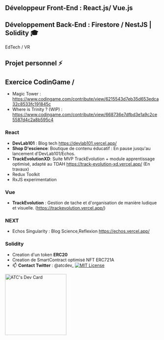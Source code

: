 
## Développeur Front-End : **React.js/ Vue.js**  
## Développement Back-End :  **Firestore / NestJS | Solidity 🎓**

EdTech / VR 

## Projet personnel ⚡ 
## Exercice CodinGame /
- Magic Tower : https://www.codingame.com/contribute/view/6215543d7eb35d653edca32c8533fc191845c
- Where is Trinity ? (WIP) : https://www.codingame.com/contribute/view/668736e7dfbd3e1a9c2ce5587d4c2a8b595c4
### React
   - **DevLab101** : Blog tech https://devlab101.vercel.app/  
   - **Shop D'escience**: Boutique de contenu éducatif : En pause jusqu'au lancement d'DevLab101/Echos.
   - **TrackEvolutionXD**: Suite MVP TrackEvolution + module apprentissage optimisé, adapté au TDAH https://track-evolution-xd.vercel.app/ (En travaux)
   - Redux Toolkit
   - RxJS experimentation
### Vue
   - **TrackEvolution** : Gestion de tache et d'organisation de manière ludique et visuelle.
     (https://trackevolution.vercel.app/)
### NEXT
   - Echos Singularity : Blog Science,Reflexion https://echos.vercel.app/                                                                                     
### Solidity
   - Creation d'un token **ERC20**
   - Creation de SmartContract optimisé NFT ERC721A
- 📫 **Contact Twitter** : @atcdev_ [![MIT License](https://img.shields.io/twitter/follow/atcdev_?style=social)]([https://choosealicense.com/licenses/mit/](https://twitter.com/atcdev_))

<a href="https://app.daily.dev/UndersunIO"><img src="https://api.daily.dev/devcards/94681062fc3b4fadb2cf2fc943bfd587.png?r=kha" width="200" alt="ATC's Dev Card"/></a>
                 
